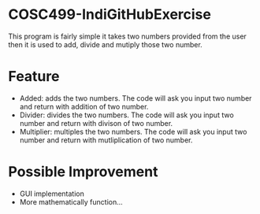 # COSC499-IndiGitHubExercise

This program is fairly simple it takes two numbers provided from the user then it is used to add, divide and mutiply those two number.

# Feature

- Added: adds the two numbers. The code will ask you input two number and return with addition of two number.
- Divider: divides the two numbers. The code will ask you input two number and return with divison of two number.
- Multiplier: multiples the two numbers. The code will ask you input two number and return with mutliplication of two number.

# Possible Improvement

- GUI implementation
- More mathematically function...
